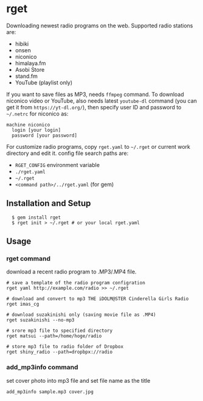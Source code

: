 # rget

Downloading newest radio programs on the web. Supported radio stations are:

* hibiki
* onsen
* niconico
* himalaya.fm
* Asobi Store
* stand.fm
* YouTube (playlist only)

If you want to save files as MP3, needs `ffmpeg` command.
To download niconico video or YouTube, also needs latest `youtube-dl` command (you can get it from `https://yt-dl.org/`), then specify user ID and password to `~/.netrc` for niconico as:

```
machine niconico
  login [your login]
  password [your password]
```

For customize radio programs, copy `rget.yaml` to `~/.rget` or current work directory and edit it. config file search paths are:

* `RGET_CONFIG` environment variable
* `./rget.yaml`
* `~/.rget`
* `<command path>/../rget.yaml` (for gem)

## Installation and Setup
```
  $ gem install rget
  $ rget init > ~/.rget # or your local rget.yaml
```

## Usage
### rget command
download a recent radio program to .MP3/.MP4 file.

```
# save a template of the radio program configration
rget yaml http://example.com/radio >> ~/.rget

# download and convert to mp3 THE iDOLM@STER Cinderella Girls Radio
rget imas_cg

# download suzakinishi only (saving movie file as .MP4)
rget suzakinishi --no-mp3

# srore mp3 file to specified directory
rget matsui --path=/home/hoge/radio

# store mp3 file to radio folder of Dropbox
rget shiny_radio --path=dropbpx://radio
```

### add\_mp3info command
set cover photo into mp3 file and set file name as the title
```
add_mp3info sample.mp3 cover.jpg
```
